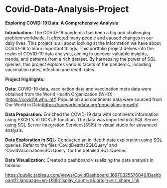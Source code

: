 # Covid-Data-Analysis-Project
**Exploring COVID-19 Data: A Comprehensive Analysis**

**Introduction:**
The COVID-19 pandemic has been a big and challenging problem worldwide. It affected many people and caused changes in our daily lives. This project is all about looking at the information we have about COVID-19 to learn important things. This portfolio project delves into the realm of COVID-19 data analysis, aiming to uncover valuable insights, trends, and patterns from a rich dataset. By harnessing the power of SQL queries, this project explores various facets of the pandemic, including vaccination rates, infection and death rates. 

**Project Highlights:**

**Data:**
COVID-19 data, vaccination data and vaccination meta data were obtained from the World Health Organization (WHO)(https://covid19.who.int/)
Population and continents data were sourced from Our World in Data(https://ourworldindata.org/population-growth)

**Data Preparation:**
Enriched the COVID-19 data with continents information using EXCEL’s VLOOKUP function.
The data was imported into SQL Server using SQL Server Integration Services(SSIS) in visual studio for advanced analysis.

**Data Exploration in SQL:**
Conducted an in-depth data exploration using SQL queries. Refer to the files ‘CovidDeathsSQLQuery’ and ‘CovidVaccinationsSQLQuery’  for the detailed SQL Queries.

**Data Visualization:**
Created a dashboard visualizing the data analysis in tableau. 

https://public.tableau.com/views/CovidDashboard_16970325576040/Dashboard1?:language=en-US&:display_count=n&:origin=viz_share_link

